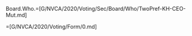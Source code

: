 Board.Who.=[G/NVCA/2020/Voting/Sec/Board/Who/TwoPref-KH-CEO-Mut.md]

=[G/NVCA/2020/Voting/Form/0.md]

